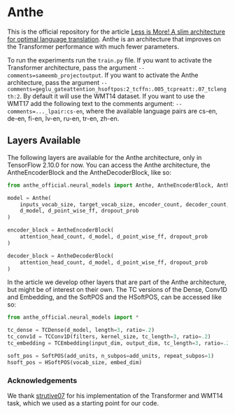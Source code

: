 # Anthe

This is the official repository for the article [Less is More!
A slim architecture for optimal language translation](https://arxiv.org/pdf/2305.10991.pdf). Anthe is an architecture
that improves on the Transformer performance with much fewer parameters.

To run the experiments run the ```train.py``` file. If you want to activate the Transformer architecture, pass the
argument ```--comments=sameemb_projectoutput```. If you want to activate the Anthe architecture, pass the argument
```--comments=geglu_gateattention_hsoftpos:2_tcffn:.005_tcpreatt:.07_tclength:2```. By default it will use
the WMT14 dataset. If you want to use the WMT17 add the following text to the comments argument:
```--comments=..._lpair:cs-en```, where the available
language pairs are cs-en, de-en, fi-en, lv-en, ru-en, tr-en, zh-en.

## Layers Available

The following layers are available for the Anthe architecture, only in TensorFlow 2.10.0 for now. 
You can access the Anthe architecture, the AntheEncoderBlock and the AntheDecoderBlock, like so:

```python
from anthe_official.neural_models import Anthe, AntheEncoderBlock, AntheDecoderBlock

model = Anthe(
    inputs_vocab_size, target_vocab_size, encoder_count, decoder_count, attention_head_count,
    d_model, d_point_wise_ff, dropout_prob
)

encoder_block = AntheEncoderBlock(
    attention_head_count, d_model, d_point_wise_ff, dropout_prob
)

decoder_block = AntheDecoderBlock(
    attention_head_count, d_model, d_point_wise_ff, dropout_prob
)
```

In the article we develop other layers that are part of the Anthe architecture, but might be of interest
on their own.
The TC versions of the Dense, Conv1D and Embedding,
and the SoftPOS and the HSoftPOS, can be accessed like so:

```python
from anthe_official.neural_models import *

tc_dense = TCDense(d_model, length=3, ratio=.2)
tc_conv1d = TCConv1D(filters, kernel_size, tc_length=3, ratio=.2)
tc_embedding = TCEmbedding(input_dim, output_dim, tc_length=3, ratio=.2)

soft_pos = SoftPOS(add_units, n_subpos=add_units, repeat_subpos=1)
hsoft_pos = HSoftPOS(vocab_size, embed_dim)
```


### Acknowledgements

We thank [strutive07](https://github.com/strutive07/transformer-tensorflow2.0)
for his implementation of the Transformer and
WMT14 task, which we used as a starting point for our code.
